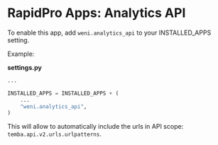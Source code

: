 # RapidPro Apps: Analytics API

To enable this app, add `weni.analytics_api` to your INSTALLED_APPS setting.

Example:

**settings.py**
```python
...

INSTALLED_APPS = INSTALLED_APPS + (
    ...
    "weni.analytics_api",
)
```

This will allow to automatically include the urls in API scope: `temba.api.v2.urls.urlpatterns`.
